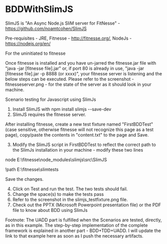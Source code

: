 # BDDWithSlimJS
SlimJS is "An Async Node.js SliM server for FitNesse" - https://github.com/noamtcohen/SlimJS

Pre-requisites -  JRE, Fitnesse - http://fitnesse.org/, NodeJs - https://nodejs.org/en/

For the uninitiated to fitnesse

Once fitnesse is installed and you have un-jarred the fitnesse.jar file with "java -jar [fitnesse file].jar" or, if port 80 is already in use, "java -jar [fitnesse file].jar -p 8888 (or xxxx)", your fitnesse server is listening and the below steps can be executed. Please refer to the screenshot - fitnesseserver.png - for the state of the server as it should look in your machine.


Scenario testing for Javascript using SlimJs

1. Install SlimJS with npm install slimjs --save-dev
2. SlimJS requires the fitnesse server. 

After installing fitnesse, create a new test fixture named "FirstBDDTest"(case sensitive, otherwise fitnesse will not recognize this page as a test page), copy/paste the contents in "content.txt" to the page and Save.

3. Modify the SlimJS script in FirstBDDTest to reflect the correct path to the SlimJs installation in your machine - modify these two lines

node E:\fitnesse\node_modules\slimjs\src\SlimJS

!path E:\fitnesse\slimtests

Save the changes.

4. Click on Test and run the test. The two tests should fail.
5. Change the space(s) to make the tests pass
6. Refer to the screenshot in the slimjs_testfixture.png file.
7. Check out the PPTX (Microsoft Powerpoint presentation file) or the PDF file to know about BDD using SlimJs

Footnote: The UADD part is fulfilled when the Scenarios are tested, directly, as in this example. The step-by-step implementation of the complete framework is explained in another part - BDD+TDD+UADD. I will update the link to that example here as soon as I push the necessary artifacts. 
